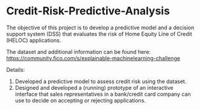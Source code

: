 # Credit-Risk-Predictive-Analysis
The objective of this project is to develop a predictive model and a decision support system (DSS) that evaluates the risk of Home Equity Line of Credit (HELOC) applications.

The dataset and additional information can be found here: https://community.fico.com/s/explainable-machinelearning-challenge

Details:
1. Developed a predictive model to assess credit risk using the dataset.
2. Designed and developed a (running) prototype of an interactive interface that sales representatives in a bank/credit card company can use to decide on accepting or rejecting applications.
